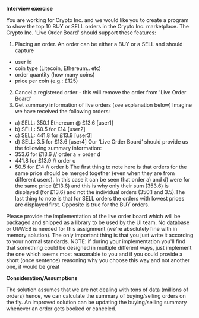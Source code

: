 **Interview exercise**

You are working for Crypto Inc. and we would like you to create a program to show the top 10 BUY or
SELL orders in the Crypto Inc. marketplace.
The Crypto Inc. 'Live Order Board' should support these features:
1) Placing an order. An order can be either a BUY or a SELL and should capture
- user id
- coin type (Litecoin, Ethereum.. etc)
- order quantity (how many coins)
- price per coin (e.g.: £125)
2) Cancel a registered order - this will remove the order from 'Live Order Board'
3) Get summary information of live orders (see explanation below)
Imagine we have received the following orders:
- a) SELL: 350.1 Ethereum @ £13.6 [user1]
- b) SELL: 50.5 for £14 [user2]
- c) SELL: 441.8 for £13.9 [user3]
- d) SELL: 3.5 for £13.6 [user4]
Our ‘Live Order Board’ should provide us the following summary information:
- 353.6 for £13.6 // order a + order d
- 441.8 for £13.9 // order c
- 50.5 for £14 // order b
The first thing to note here is that orders for the same price should be merged together (even when they
are from different users). In this case it can be seen that order a) and d) were for the same price (£13.6)
and this is why only their sum (353.6) is displayed (for £13.6) and not the individual orders (350.1 and
3.5).The last thing to note is that for SELL orders the orders with lowest prices are displayed first.
Opposite is true for the BUY orders.

Please provide the implementation of the live order board which will be packaged and shipped as a library
to be used by the UI team. No database or UI/WEB is needed for this assignment (we're absolutely fine
with in memory solution). The only important thing is that you just write it according to your normal
standards.
NOTE: if during your implementation you'll find that something could be designed in multiple different
ways, just implement the one which seems most reasonable to you and if you could provide a short (once
sentence) reasoning why you choose this way and not another one, it would be great


**Consideration/Assumptions**

The solution assumes that we are not dealing with tons of data (millions of orders) hence, we can calculate the 
summary of buying/selling orders on the fly.
An improved solution can be updating the buying/selling summary whenever an order gets booked or canceled.
